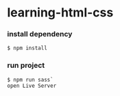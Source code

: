# learning-html-css
### install dependency
    $ npm install
### run project
    $ npm run sass`
    open Live Server
